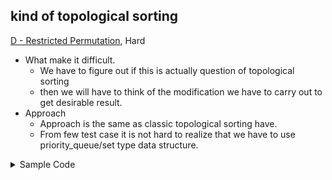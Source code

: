 ## kind of topological sorting

[D - Restricted Permutation](https://atcoder.jp/contests/abc223/tasks/abc223_d), Hard

- What make it difficult.
  - We have to figure out if this is actually question of topological sorting
  - then we will have to think of the modification we have to carry out to get desirable result.
- Approach
  - Approach is the same as classic topological sorting have.
  - From few test case it is not hard to realize that we have to use priority_queue/set type data structure.

<details>
<summary>Sample Code</summary>

```cpp

   int n, m;
   cin >> n >> m;

   std ::vector<std ::vector<int>> graph(n + 1);
   std ::vector<int> indegree(n + 1);

   for (int i = 0; i < m; i++) {
     int a, b;
     cin >> a >> b;
     graph[a].push_back(b);
     indegree[b]++;
   }

   priority_queue<int, std ::vector<int>, std::greater<int>> pq;
   for (int i = 1; i <= n; i++)
     if (indegree[i] == 0)
       pq.push(i);

   std ::vector<int> order;
   while (!pq.empty()) {
     auto u = pq.top();
     pq.pop();
     order.push_back(u);
     for (const auto &v : graph[u])
       if (--indegree[v] == 0)
         pq.push(v);
   }

   if (order.size() != n) {
     cout << "-1\n";
     return;
   }
   for (const auto &i : order)
     cout << i << ' ';


```

</details>
